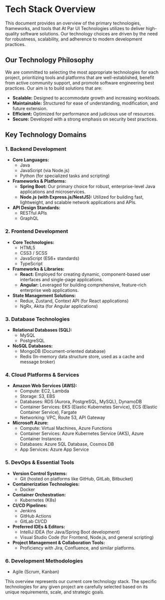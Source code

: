 # Tech Stack Overview

This document provides an overview of the primary technologies, frameworks, and tools that At Par UI Technologies utilizes to deliver high-quality software solutions. Our technology choices are driven by the need for robustness, scalability, and adherence to modern development practices.

## Our Technology Philosophy

We are committed to selecting the most appropriate technologies for each project, prioritizing tools and platforms that are well-established, benefit from active community support, and promote software engineering best practices. Our aim is to build solutions that are:

*   **Scalable:** Designed to accommodate growth and increasing workloads.
*   **Maintainable:** Structured for ease of understanding, modification, and future extension.
*   **Efficient:** Optimized for performance and judicious use of resources.
*   **Secure:** Developed with a strong emphasis on security best practices.

## Key Technology Domains

### 1. Backend Development

*   **Core Languages:**
    *   Java
    *   JavaScript (via Node.js)
    *   Python (for specialized tasks and scripting)
*   **Frameworks & Platforms:**
    *   **Spring Boot:** Our primary choice for robust, enterprise-level Java applications and microservices.
    *   **Node.js (with Express.js/NestJS):** Utilized for building fast, lightweight, and scalable network applications and APIs.
*   **API Design Standards:**
    *   RESTful APIs
    *   GraphQL

### 2. Frontend Development

*   **Core Technologies:**
    *   HTML5
    *   CSS3 / SCSS
    *   JavaScript (ES6+ standards)
    *   TypeScript
*   **Frameworks & Libraries:**
    *   **React:** Employed for creating dynamic, component-based user interfaces and single-page applications.
    *   **Angular:** Leveraged for building comprehensive, feature-rich enterprise web applications.
*   **State Management Solutions:**
    *   Redux, Zustand, Context API (for React applications)
    *   NgRx, Akita (for Angular applications)

### 3. Database Technologies

*   **Relational Databases (SQL):**
    *   MySQL
    *   PostgreSQL
*   **NoSQL Databases:**
    *   MongoDB (Document-oriented database)
    *   Redis (In-memory data structure store, used as a cache and message broker)

### 4. Cloud Platforms & Services

*   **Amazon Web Services (AWS):**
    *   Compute: EC2, Lambda
    *   Storage: S3, EBS
    *   Databases: RDS (Aurora, PostgreSQL, MySQL), DynamoDB
    *   Container Services: EKS (Elastic Kubernetes Service), ECS (Elastic Container Service), Fargate
    *   Networking: VPC, Route 53, API Gateway
*   **Microsoft Azure:**
    *   Compute: Virtual Machines, Azure Functions
    *   Container Services: Azure Kubernetes Service (AKS), Azure Container Instances
    *   Databases: Azure SQL Database, Cosmos DB
    *   App Services: Azure App Service

### 5. DevOps & Essential Tools

*   **Version Control Systems:**
    *   Git (hosted on platforms like GitHub, GitLab, Bitbucket)
*   **Containerization Technologies:**
    *   Docker
*   **Container Orchestration:**
    *   Kubernetes (K8s)
*   **CI/CD Pipelines:**
    *   Jenkins
    *   GitHub Actions
    *   GitLab CI/CD
*   **Preferred IDEs & Editors:**
    *   IntelliJ IDEA (for Java/Spring Boot development)
    *   Visual Studio Code (for Frontend, Node.js, and general scripting)
*   **Project Management & Collaboration Tools:**
    *   Proficiency with Jira, Confluence, and similar platforms.

### 6. Development Methodologies

*   Agile (Scrum, Kanban)

This overview represents our current core technology stack. The specific technologies for any given project are carefully selected based on its unique requirements, scale, and strategic goals.